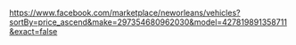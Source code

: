 https://www.facebook.com/marketplace/neworleans/vehicles?sortBy=price_ascend&make=297354680962030&model=427819891358711&exact=false
